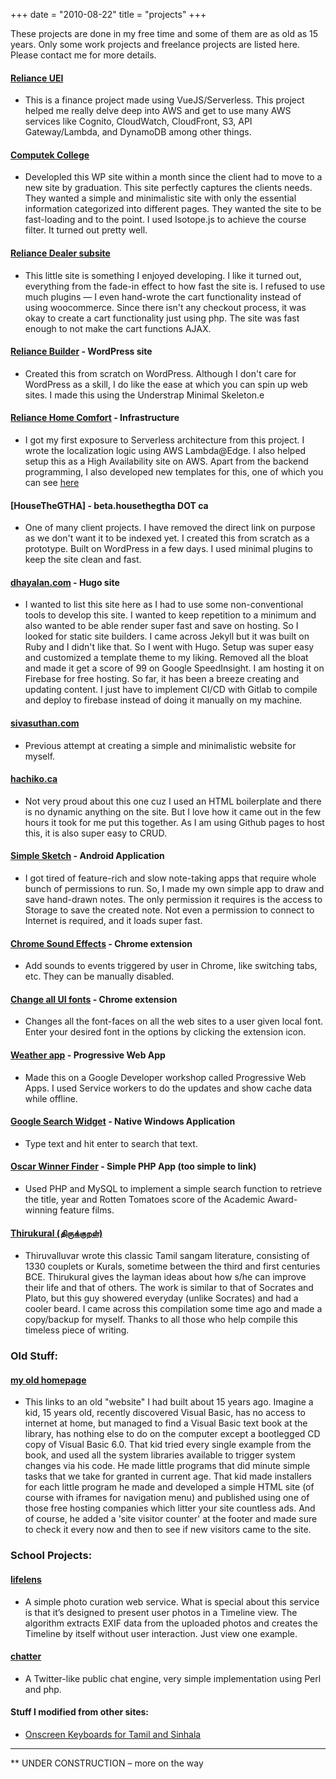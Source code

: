 +++
date = "2010-08-22"
title = "projects"
+++

These projects are done in my free time and some of them are as old as 15 years. Only some work projects and freelance projects are listed here. Please contact me for more details.

#### [Reliance UEI](#)
* This is a finance project made using VueJS/Serverless. This project helped me really delve deep into AWS and get to use many AWS services like Cognito, CloudWatch, CloudFront, S3, API Gateway/Lambda, and DynamoDB among other things.

#### [Computek College](https://computek.edu)
* Developled this WP site within a month since the client had to move to a new site by graduation. This site perfectly captures the clients needs. They wanted a simple and minimalistic site with only the essential information categorized into different pages. They wanted the site to be fast-loading and to the point. I used Isotope.js to achieve the course filter. It turned out pretty well.

#### [Reliance Dealer subsite](http://dealer.reliancecomfort.com/)
* This little site is something I enjoyed developing. I like it turned out, everything from the fade-in effect to how fast the site is. I refused to use much plugins — I even hand-wrote the cart functionality instead of using woocommerce. Since there isn't any checkout process, it was okay to create a cart functionality just using php. The site was fast enough to not make the cart functions AJAX.

#### [Reliance Builder](https://builder.reliancehomecomfort.com/) - WordPress site
* Created this from scratch on WordPress. Although I don't care for WordPress as a skill, I do like the ease at which you can spin up web sites. I made this using the Understrap Minimal Skeleton.e

#### [Reliance Home Comfort](https://reliancehomecomfort.com) - Infrastructure
* I got my first exposure to Serverless architecture from this project. I wrote the localization logic using AWS Lambda@Edge. I also helped setup this as a High Availability site on AWS. Apart from the backend programming, I also developed new templates for this, one of which you can see [here](https://reliancehomecomfort.com/toronto/rent-buy-air-conditioners/)

#### [HouseTheGTHA] - beta.housethegtha DOT ca
* One of many client projects. I have removed the direct link on purpose as we don't want it to be indexed yet. I created this from scratch as a prototype. Built on WordPress in a few days. I used minimal plugins to keep the site clean and fast.


#### [dhayalan.com](https://dhayalan.com) - Hugo site
* I wanted to list this site here as I had to use some non-conventional tools to develop this site. I wanted to keep repetition to a minimum and also wanted to be able render super fast and save on hosting. So I looked for static site builders. I came across Jekyll but it was built on Ruby and I didn't like that. So I went with Hugo. Setup was super easy and customized a template theme to my liking. Removed all the bloat and made it get a score of 99 on Google SpeedInsight. I am hosting it on Firebase for free hosting. So far, it has been a breeze creating and updating content. I just have to implement CI/CD with Gitlab to compile and deploy to firebase instead of doing it manually on my machine.

#### [sivasuthan.com](https://sivasuthan.com)
* Previous attempt at creating a simple and minimalistic website for myself.

#### [hachiko.ca](http://hachiko.ca)
* Not very proud about this one cuz I used an HTML boilerplate and there is no dynamic anything on the site. But I love how it came out in the few hours it took for me put this together. As I am using Github pages to host this, it is also super easy to CRUD.

#### [Simple Sketch](https://play.google.com/store/apps/details?id=com.sivasuthan.simplesketch) - Android Application
* I got tired of feature-rich and slow note-taking apps that require whole bunch of permissions to run. So, I made my own simple app to draw and save hand-drawn notes. The only permission it requires is the access to Storage to save the created note. Not even a permission to connect to Internet is required, and it loads super fast.

#### [Chrome Sound Effects](https://chrome.google.com/webstore/detail/chrome-sound-effects/oekengelpdnkfopdkkphkmaacfanbnla?utm_source=chrome-ntp-icon) - Chrome extension
* Add sounds to events triggered by user in Chrome, like switching tabs, etc. They can be manually disabled.

#### [Change all UI fonts](https://chrome.google.com/webstore/detail/change-all-ui-fonts/loiejdbcheeiipmakhghinclmpafiiel?utm_source=chrome-ntp-icon) - Chrome extension
* Changes all the font-faces on all the web sites to a user given local font. Enter your desired font in the options by clicking the extension icon.

#### [Weather app](https://progressive-web-apps-736ed.firebaseapp.com/) - Progressive Web App
* Made this on a Google Developer workshop called Progressive Web Apps. I used Service workers to do the updates and show cache data while offline.

#### [Google Search Widget](/projects/win/google-search.exe) - Native Windows Application
* Type text and hit enter to search that text.

#### [Oscar Winner Finder](#) - Simple PHP App (too simple to link)
* Used PHP and MySQL to implement a simple search function to retrieve the title, year and Rotten Tomatoes score of the Academic Award-winning feature films.

#### [Thirukural (திருக்குறள்)](https://github.com/dsivasuthan/thirukurals)
* Thiruvalluvar wrote this classic Tamil sangam literature, consisting of 1330 couplets or Kurals, sometime between the third and first centuries BCE. Thirukural gives the layman ideas about how s/he can improve their life and that of others. The work is similar to that of Socrates and Plato, but this guy showered everyday (unlike Socrates) and had a cooler beard.  I came across this compilation some time ago and made a copy/backup for myself. Thanks to all those who help compile this timeless piece of writing.

### Old Stuff:

#### [my old homepage](/projects/old_stuff/HTML.htm)
* This links to an old "website" I had built about 15 years ago. Imagine a kid, 15 years old, recently discovered Visual Basic, has no access to internet at home, but managed to find a Visual Basic  text book at the library, has nothing else to do on the computer except a bootlegged CD copy of Visual Basic 6.0. That kid tried every single example from the book, and used all the system libraries available to trigger system changes via his code. He made little programs that did minute simple tasks that we take for granted in current age. That kid made installers for each little program he made and developed a simple HTML site (of course with iframes for navigation menu) and published using one of those free hosting companies which litter your site countless ads. And of course, he added a 'site visitor counter' at the footer and made sure to check it every now and then to see if new visitors came to the site.

### School Projects:

#### [lifelens](http://sivasuthan.com/lifelens/)
* A simple photo curation web service. What is special about this service is that it’s designed to present user photos in a Timeline view. The algorithm extracts EXIF data from the uploaded photos and creates the Timeline by itself without user interaction. Just view one example.

#### [chatter](http://www2.scs.ryerson.ca/~sdhayala/cgi-bin/project/)
* A Twitter-like public chat engine, very simple implementation using Perl and php.

#### Stuff I modified from other sites:

* [Onscreen Keyboards for Tamil and Sinhala](/projects/kbconverters/kbconverters.htm)



___

** UNDER CONSTRUCTION – more on the way

